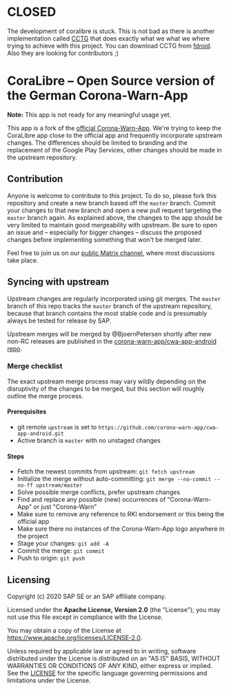 # CLOSED
The development of coralibre is stuck. This is not bad as there is another implementation called [CCTG](https://codeberg.org/corona-contact-tracing-germany/cwa-android) that does exactly what we what we where trying to achieve with this project. You can download CCTG from [fdroid](https://f-droid.org/packages/de.corona.tracing/). Also they are looking for contributors ;)

# CoraLibre – Open Source version of the German Corona-Warn-App

**Note:** This app is not ready for any meaningful usage yet.

This app is a fork of the [official Corona-Warn-App](https://github.com/corona-warn-app/cwa-app-android).
We're trying to keep the CoraLibre app close to the official app and frequently incorporate upstream
changes. The differences should be limited to branding and the replacement of the
Google Play Services, other changes should be made in the upstream repository.

## Contribution

Anyone is welcome to contribute to this project. To do so, please fork this repository and create
a new branch based off the `master` branch. Commit your changes to that new branch and open a new
pull request targeting the `master` branch again. As explained above, the changes to the app should
be very limited to maintain good mergeability with upstream. Be sure to open an issue and –
especially for bigger changes – discuss the proposed changes before implementing something that
won't be merged later.

Feel free to join us on our [public Matrix channel](https://matrix.to/#/!ytowiHTGWVFzpoihuQ:matrix.org), where
most discussions take place.

## Syncing with upstream

Upstream changes are regularly incorporated using git merges. The `master` branch of this repo
tracks the `master` branch of the upstream repository, because that branch contains the most stable
code and is presumably always be tested for release by SAP.

Upstream merges will be merged by @BjoernPetersen shortly after new non-RC releases are published
in the [corona-warn-app/cwa-app-android repo](https://github.com/corona-warn-app/cwa-app-android).

### Merge checklist

The exact upstream merge process may vary wildly depending on the disruptivity of the changes to
be merged, but this section will roughly outline the merge process.

#### Prerequisites

- git remote `upstream` is set to `https://github.com/corona-warn-app/cwa-app-android.git`
- Active branch is `master` with no unstaged changes

#### Steps

- Fetch the newest commits from upstream: `git fetch upstream`
- Initialize the merge without auto-committing: `git merge --no-commit --no-ff upstream/master`
- Solve possible merge conflicts, prefer upstream changes
- Find and replace any possible (new) occurrences of "Corona-Warn-App" or just "Corona-Warn"
- Make sure to remove any reference to RKI endorsement or this being the official app
- Make sure there no instances of the Corona-Warn-App logo anywhere in the project
- Stage your changes: `git add -A`
- Commit the merge: `git commit`
- Push to origin: `git push`

## Licensing

Copyright (c) 2020 SAP SE or an SAP affiliate company.

Licensed under the **Apache License, Version 2.0** (the "License"); you may not use this file except in compliance with the License.

You may obtain a copy of the License at https://www.apache.org/licenses/LICENSE-2.0.

Unless required by applicable law or agreed to in writing, software distributed under the License is distributed on an "AS IS" BASIS, WITHOUT WARRANTIES OR CONDITIONS OF ANY KIND, either express or implied. See the [LICENSE](./LICENSE) for the specific language governing permissions and limitations under the License.
